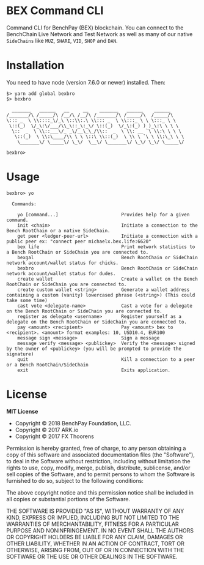 # BEX Command CLI
Command CLI for BenchPay (BEX) blockchain.
You can connect to the BenchChain Live Network and Test Network as well as
many of our native `SideChains` like `MUZ`, `SHARE`, `VID`, `SHOP` and `DAN`.

# Installation
You need to have node (version 7.6.0 or newer) installed. Then:
```
$> yarn add global bexbro
$> bexbro

  _______   ______   __     __    _______   ______    ______      
/_______/\ /_____/\ /__/\ /__/\ /_______/\ /_____/\  /_____/\     
\::: _  \ \\::::_\/_\ \::\\:.\ \\::: _  \ \\:::_ \ \ \:::_ \ \    
 \::(_)  \/_\:\/___/\\_\::_\:_\/ \::(_)  \/_\:(_) ) )_\:\ \ \ \   
  \::  _  \ \\::___\/_ _\/__\_\_/\\::  _  \ \\: __ `\ \\:\ \ \ \  
   \::(_)  \ \\:\____/\\ \ \ \::\ \\::(_)  \ \\ \ `\ \ \\:\_\ \ \
    \_______\/ \_____\/ \_\/  \__\/ \_______\/ \_\/ \_\/ \_____\/

bexbro>
```

# Usage
```
bexbro> yo

  Commands:

    yo [command...]                       Provides help for a given command.
    init <chain>                          Initiate a connection to the Bench RootChain or a native SideChain.
    get peer <ledger-peer-url>            Initiate a connection with a public peer ex: "connect peer michaelx.bex.life:6620"
    bex life                              Print network statistics to a Bench RootChain or SideChain you are connected to.
    bexgal                                Bench RootChain or SideChain network account/wallet status for chicks.
    bexbro                                Bench RootChain or SideChain network account/wallet status for dudes.
    create wallet                         Create a wallet on the Bench RootChain or SideChain you are connected to.
    create custom wallet <string>         Generate a wallet address containing a custom (vanity) lowercased phrase (<string>) (This could take some time)
    cast vote <delegate-name>             Cast a vote for a delegate on the Bench RootChain or SideChain you are connected to.
    register as delegate <username>       Register yourself as a delegate on the Bench RootChain or SideChain you are connected to.
    pay <amount> <recipient>              Pay <amount> bex to <recipient>. <amount> format examples: 10, USD10.4, EUR100
    message sign <message>                Sign a message
    message verify <message> <publickey>  Verify the <message> signed by the owner of <publickey> (you will be prompted to provide the signature)
    quit                                  Kill a connection to a peer or a Bench RootChain/SideChain
    exit                                  Exits application.
```


# License

**MIT License**

- Copyright © 2018 BenchPay Foundation, LLC.
- Copyright © 2017 ARK.io
- Copyright © 2017 FX Thoorens

Permission is hereby granted, free of charge, to any person obtaining a copy of this software and associated documentation files (the "Software"), to deal in the Software without restriction, including without limitation the rights to use, copy, modify, merge, publish, distribute, sublicense, and/or sell copies of the Software, and to permit persons to whom the Software is furnished to do so, subject to the following conditions:

The above copyright notice and this permission notice shall be included in all copies or substantial portions of the Software.

THE SOFTWARE IS PROVIDED "AS IS", WITHOUT WARRANTY OF ANY KIND, EXPRESS OR IMPLIED, INCLUDING BUT NOT LIMITED TO THE WARRANTIES OF MERCHANTABILITY, FITNESS FOR A PARTICULAR PURPOSE AND NONINFRINGEMENT. IN NO EVENT SHALL THE AUTHORS OR COPYRIGHT HOLDERS BE LIABLE FOR ANY CLAIM, DAMAGES OR OTHER LIABILITY, WHETHER IN AN ACTION OF CONTRACT, TORT OR OTHERWISE, ARISING FROM, OUT OF OR IN CONNECTION WITH THE SOFTWARE OR THE USE OR OTHER DEALINGS IN THE SOFTWARE.

